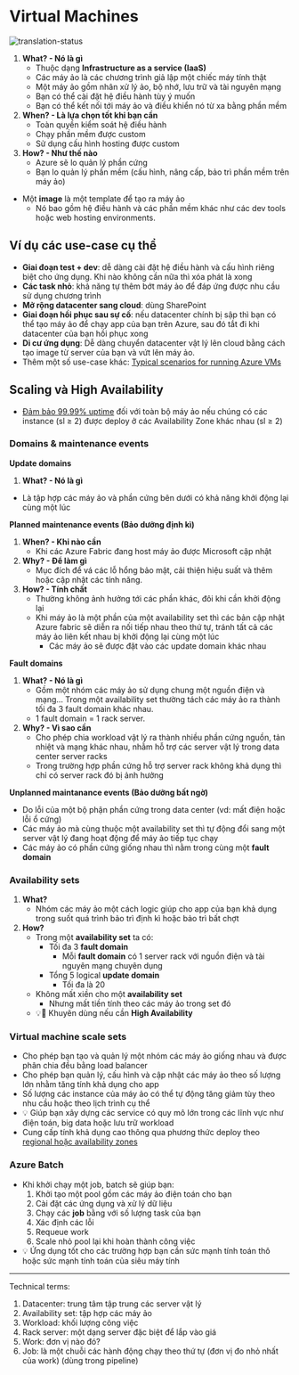 # Virtual Machines
![translation-status](https://img.shields.io/badge/Status-in_review-orange)


1. **What? - Nó là gì**
    - Thuộc dạng **Infrastructure as a service (IaaS)**
    - Các máy ảo là các chương trình giả lập một chiếc máy tính thật
    - Một máy ảo gồm nhân xử lý ảo, bộ nhớ, lưu trữ và tài nguyên mạng
    - Bạn có thể cài đặt hệ điều hành tùy ý muốn
    - Bạn có thể kết nối tới máy ảo và điều khiển nó từ xa bằng phần mềm
2. **When? - Là lựa chọn tốt khi bạn cần**
    - Toàn quyền kiểm soát hệ điều hành
    - Chạy phần mềm được custom
    - Sử dụng cấu hình hosting được custom
3. **How? - Như thế nào**
    - Azure sẽ lo quản lý phần cứng
    - Bạn lo quản lý phần mềm (cấu hình, nâng cấp, bảo trì phần mềm trên máy ảo)
- Một **image** là một template để tạo ra máy ảo
    - Nó bao gồm hệ điều hành và các phần mềm khác như các dev tools hoặc web hosting environments.

## Ví dụ các use-case cụ thể

- **Giai đoạn test + dev**: dễ dàng cài đặt hệ điều hành và cấu hình riêng biệt cho ứng dụng. Khi nào không cần nữa thì xóa phát là xong
- **Các task nhỏ**: khả năng tự thêm bớt máy ảo để đáp ứng được nhu cầu sử dụng chương trình
- **Mở rộng datacenter sang cloud**: dùng SharePoint
- **Giai đoạn hồi phục sau sự cố**: nếu datacenter chính bị sập thì bạn có thể tạo máy ảo để chạy app của bạn trên Azure, sau đó tắt đi khi datacenter của bạn hồi phục xong
- **Di cư ứng dụng**: Dễ dàng chuyển datacenter vật lý lên cloud bằng cách tạo image từ server của bạn và vứt lên máy ảo.
- Thêm một số use-case khác: [Typical scenarios for running Azure VMs](https://docs.microsoft.com/en-us/azure/virtual-machines/windows/overview?toc=%2Fazure%2Fvirtual-machines%2Fwindows%2Ftoc.json)

## Scaling và High Availability

- [Đảm bảo 99.99% uptime](https://azure.microsoft.com/en-us/support/legal/sla/virtual-machines/v1_8/) đối với toàn bộ máy ảo nếu chúng có các instance (sl ≥ 2) được deploy ở các Availability Zone khác nhau (sl ≥ 2)

### Domains & maintenance events

**Update domains**

1. **What? - Nó là gì**
- Là tập hợp các máy ảo và phần cứng bên dưới có khả năng khởi động lại cùng một lúc

**Planned maintenance events (Bảo dưỡng định kì)**

1. **When? - Khi nào cần**
    - Khi các Azure Fabric đang host máy ảo được Microsoft cập nhật
2. **Why? - Để làm gì**
    - Mục đích để vá các lỗ hổng bảo mật, cải thiện hiệu suất và thêm hoặc cập nhật các tính năng.
3. **How? - Tính chất**
    - Thường không ảnh hưởng tới các phần khác, đôi khi cần khởi động lại
    - Khi máy ảo là một phần của một availability set thì các bản cập nhật Azure fabric sẽ diễn ra nối tiếp nhau theo thứ tự, tránh tất cả các máy ảo liên kết nhau bị khởi động lại cùng một lúc
        - Các máy ảo sẽ được đặt vào các update domain khác nhau

**Fault domains**

1. **What? - Nó là gì**
    - Gồm một nhóm các máy ảo sử dụng chung một nguồn điện và mạng… Trong một availability set thường tách các máy ảo ra thành tối đa 3 fault domain khác nhau.
    - 1 fault domain = 1 rack server.
2. **Why? - Vì sao cần**
    - Cho phép chia workload vật lý ra thành nhiều phần cứng nguồn, tản nhiệt và mạng khác nhau, nhằm hỗ trợ các server vật lý trong data center server racks
    - Trong trường hợp phần cứng hỗ trợ server rack không khả dụng thì chỉ có server rack đó bị ảnh hưởng

**Unplanned maintanance events (Bảo dưỡng bất ngờ)**

- Do lỗi của một bộ phận phần cứng trong data center (vd: mất điện hoặc lỗi ổ cứng)
- Các máy ảo mà cùng thuộc một availability set thì tự động đổi sang một server vật lý đang hoạt động để máy ảo tiếp tục chạy
- Các máy ảo có phần cứng giống nhau thì nằm trong cùng một **fault domain**

### Availability sets

1. **What?**
    - Nhóm các máy ảo một cách logic giúp cho app của bạn khả dụng trong suốt quá trình bảo trì định kì hoặc bảo trì bất chợt
2. **How?** 
    - Trong một **availability set** ta có:
        - Tối đa 3 **fault domain**
            - Mỗi **fault domain** có 1 server rack với nguồn điện và tài nguyên mạng chuyên dụng
        - Tổng 5 logical **update domain**
            - Tối đa là 20
    - Không mất xiền cho một **availability set**
        - Nhưng mất tiền tính theo các máy ảo trong set đó
    - 💡📝 Khuyên dùng nếu cần **High Availability**

### Virtual machine scale sets

- Cho phép bạn tạo và quản lý một nhóm các máy ảo giống nhau và được phân chia đều bằng load balancer
- Cho phép bạn quản lý, cấu hình và cập nhật các máy ảo theo số lượng lớn nhằm tăng tính khả dụng cho app
- Số lượng các instance của máy ảo có thể tự động tăng giảm tùy theo nhu cầu hoặc theo lịch trình cụ thể
- 💡 Giúp bạn xây dựng các service có quy mô lớn trong các lĩnh vực như điện toán, big data hoặc lưu trữ workload
- Cung cấp tính khả dụng cao thông qua phương thức deploy theo [regional hoặc availability zones](https://docs.microsoft.com/en-us/azure/virtual-machine-scale-sets/virtual-machine-scale-sets-use-availability-zones)

### Azure Batch

- Khi khởi chạy một job, batch sẽ giúp bạn:
    1. Khởi tạo một pool gồm các máy ảo điện toán cho bạn
    2. Cài đặt các ứng dụng và xử lý dữ liệu
    3. Chạy các **job** bằng với số lượng task của bạn
    4. Xác định các lỗi
    5. Requeue work
    6. Scale nhỏ pool lại khi hoàn thành công việc
- 💡 Ứng dụng tốt cho các trường hợp bạn cần sức mạnh tính toán thô hoặc sức mạnh tính toán của siêu máy tính

---

Technical terms:

1. Datacenter: trung tâm tập trung các server vật lý
2. Availability set: tập hợp các máy ảo
3. Workload: khối lượng công việc
4. Rack server: một dạng server đặc biệt để lắp vào giá
5. Work: đơn vị nào đó?
6. Job: là một chuỗi các hành động chạy theo thứ tự (đơn vị đo nhỏ nhất của work) (dùng trong pipeline)